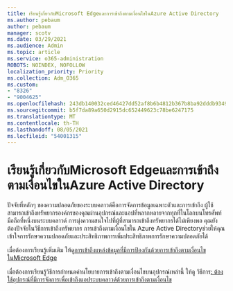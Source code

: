 ```yaml
---
title: เรียนรู้เกี่ยวกับMicrosoft Edgeและการเข้าถึงตามเงื่อนไขในAzure Active Directory
ms.author: pebaum
author: pebaum
manager: scotv
ms.date: 03/29/2021
ms.audience: Admin
ms.topic: article
ms.service: o365-administration
ROBOTS: NOINDEX, NOFOLLOW
localization_priority: Priority
ms.collection: Adm_O365
ms.custom:
- "8326"
- "9004625"
ms.openlocfilehash: 243db140032ced46427dd52af8b6b4812b367b8ba92dddb9349643338d7ddf48
ms.sourcegitcommit: b5f7da89a650d2915dc652449623c78be6247175
ms.translationtype: MT
ms.contentlocale: th-TH
ms.lasthandoff: 08/05/2021
ms.locfileid: "54001315"
---
```

# <a name="learn-about-microsoft-edge-and-conditional-access-in-azure-active-directory"></a>เรียนรู้เกี่ยวกับMicrosoft Edgeและการเข้าถึงตามเงื่อนไขในAzure Active Directory

ปัจจัยที่หลักๆ ของความปลอดภัยของระบบคลาวด์คือการจัดการข้อมูลเฉพาะตัวและการเข้าถึง ผู้ใช้สามารถเข้าถึงทรัพยากรองค์กรของคุณผ่านอุปกรณ์และแอปที่หลากหลายจากทุกที่ในโลกบนโทรศัพท์มือถือที่หนึ่งบนระบบคลาวด์ การมุ่งความสนใจไปที่ผู้ที่สามารถเข้าถึงทรัพยากรได้ไม่เพียงพอ คุณยังต้องปัจจัยในวิธีการเข้าถึงทรัพยากร การเข้าถึงตามเงื่อนไขใน Azure Active Directoryช่วยให้คุณเข้าใจการรักษาความปลอดภัยและประสิทธิภาพการเพิ่มประสิทธิภาพการรักษาความปลอดภัยได้

เมื่อต้องการเรียนรู้เพิ่มเติม ให้ดู[การเข้าถึงแหล่งข้อมูลที่มีการป้องกันด้วยการเข้าถึงตามเงื่อนไขในMicrosoft Edge](https://go.microsoft.com/fwlink/?linkid=2152158)

เมื่อต้องการเรียนรู้วิธีการกําหนดค่านโยบายการเข้าถึงตามเงื่อนไขบนอุปกรณ์เหล่านี้ ให้ดู วิธีการ[: ต้องใช้อุปกรณ์ที่มีการจัดการเพื่อเข้าถึงแอประบบคลาวด์ด้วยการเข้าถึงตามเงื่อนไข](https://go.microsoft.com/fwlink/?linkid=2137682)